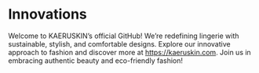 # Innovations
Welcome to KAERUSKIN’s official GitHub! We’re redefining lingerie with sustainable, stylish, and comfortable designs. Explore our innovative approach to fashion and discover more at https://kaeruskin.com. Join us in embracing authentic beauty and eco-friendly fashion!
